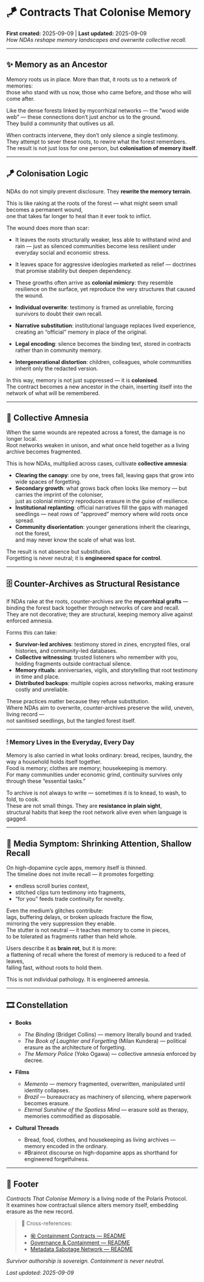 # 🪁 Contracts That Colonise Memory
**First created:** 2025-09-09 | **Last updated:** 2025-09-09 <br>
*How NDAs reshape memory landscapes and overwrite collective recall.*

---

## ✨ Memory as an Ancestor  

Memory roots us in place. More than that, it roots us to a network of memories:  
those who stand with us now, those who came before, and those who will come after.  

Like the dense forests linked by mycorrhizal networks — the “wood wide web” — these connections don’t just anchor us to the ground.  
They build a community that outlives us all.  

When contracts intervene, they don’t only silence a single testimony.  
They attempt to sever these roots, to rewire what the forest remembers.  
The result is not just loss for one person, but **colonisation of memory itself**.  

---

## 🪁 Colonisation Logic  

NDAs do not simply prevent disclosure. They **rewrite the memory terrain**.  

This is like raking at the roots of the forest — what might seem small becomes a permanent wound,  
one that takes far longer to heal than it ever took to inflict.  

The wound does more than scar:  
- It leaves the roots structurally weaker, less able to withstand wind and rain — just as silenced communities become less resilient under everyday social and economic stress.  
- It leaves space for aggressive ideologies marketed as relief — doctrines that promise stability but deepen dependency.  
- These growths often arrive as **colonial mimicry**: they resemble resilience on the surface, yet reproduce the very structures that caused the wound.  

- **Individual overwrite**: testimony is framed as unreliable, forcing survivors to doubt their own recall.  
- **Narrative substitution**: institutional language replaces lived experience, creating an “official” memory in place of the original.  
- **Legal encoding**: silence becomes the binding text, stored in contracts rather than in community memory.  
- **Intergenerational distortion**: children, colleagues, whole communities inherit only the redacted version.  

In this way, memory is not just suppressed — it is **colonised**.  
The contract becomes a new ancestor in the chain, inserting itself into the network of what will be remembered.  

---

## 🌲 Collective Amnesia  

When the same wounds are repeated across a forest, the damage is no longer local.  
Root networks weaken in unison, and what once held together as a living archive becomes fragmented.  

This is how NDAs, multiplied across cases, cultivate **collective amnesia**:  

- **Clearing the canopy**: one by one, trees fall, leaving gaps that grow into wide spaces of forgetting.  
- **Secondary growth**: what grows back often looks like memory — but carries the imprint of the coloniser,  
  just as colonial mimicry reproduces erasure in the guise of resilience.  
- **Institutional replanting**: official narratives fill the gaps with managed seedlings — neat rows of “approved” memory where wild roots once spread.  
- **Community disorientation**: younger generations inherit the clearings, not the forest,  
  and may never know the scale of what was lost.  

The result is not absence but substitution.  
Forgetting is never neutral; it is **engineered space for control**.  

---

## 🗄️ Counter-Archives as Structural Resistance  

If NDAs rake at the roots, counter-archives are the **mycorrhizal grafts** —  
binding the forest back together through networks of care and recall.  
They are not decorative; they are structural, keeping memory alive against enforced amnesia.  

Forms this can take:  
- **Survivor-led archives**: testimony stored in zines, encrypted files, oral histories, and community-led databases.  
- **Collective witnessing**: trusted listeners who remember with you, holding fragments outside contractual silence.  
- **Memory rituals**: anniversaries, vigils, and storytelling that root testimony in time and place.  
- **Distributed backups**: multiple copies across networks, making erasure costly and unreliable.  

These practices matter because they refuse substitution.  
Where NDAs aim to overwrite, counter-archives preserve the wild, uneven, living record —  
not sanitised seedlings, but the tangled forest itself.  

---

### 🕯 Memory Lives in the Everyday, Every Day  

Memory is also carried in what looks ordinary: bread, recipes, laundry, the way a household holds itself together.  
Food is memory; clothes are memory; housekeeping is memory.  
For many communities under economic grind, continuity survives only through these “essential tasks.”  

To archive is not always to write — sometimes it is to knead, to wash, to fold, to cook.  
These are not small things. They are **resistance in plain sight**,  
structural habits that keep the root network alive even when language is gagged.  

---

## 🧠 Media Symptom: Shrinking Attention, Shallow Recall  

On high-dopamine cycle apps, memory itself is thinned.  
The timeline does not invite recall — it promotes forgetting:  
- endless scroll buries context,  
- stitched clips turn testimony into fragments,  
- “for you” feeds trade continuity for novelty.  

Even the medium’s glitches contribute:  
lags, buffering delays, or broken uploads fracture the flow,  
mirroring the very suppression they enable.  
The stutter is not neutral — it teaches memory to come in pieces,  
to be tolerated as fragments rather than held whole.  

Users describe it as **brain rot**, but it is more:  
a flattening of recall where the forest of memory is reduced to a feed of leaves,  
falling fast, without roots to hold them.  

This is not individual pathology. It is engineered amnesia.  

---

## 🎞️ Constellation  

- **Books**  
  - *The Binding* (Bridget Collins) — memory literally bound and traded.  
  - *The Book of Laughter and Forgetting* (Milan Kundera) — political erasure as the architecture of forgetting.  
  - *The Memory Police* (Yoko Ogawa) — collective amnesia enforced by decree.  

- **Films**  
  - *Memento* — memory fragmented, overwritten, manipulated until identity collapses.  
  - *Brazil* — bureaucracy as machinery of silencing, where paperwork becomes erasure.  
  - *Eternal Sunshine of the Spotless Mind* — erasure sold as therapy, memories commodified as disposable.  

- **Cultural Threads**  
  - Bread, food, clothes, and housekeeping as living archives — memory encoded in the ordinary.  
  - #Brainrot discourse on high-dopamine apps as shorthand for engineered forgetfulness.  

---

## 🏮 Footer  

*Contracts That Colonise Memory* is a living node of the Polaris Protocol.  
It examines how contractual silence alters memory itself, embedding erasure as the new record.  

> 📡 Cross-references:  
> - [㊙ Containment Contracts — README](./README.md)  
> - [Governance & Containment — README](../README.md)  
> - [Metadata Sabotage Network — README](../../README.md)  

*Survivor authorship is sovereign. Containment is never neutral.*  

_Last updated: 2025-09-09_  
